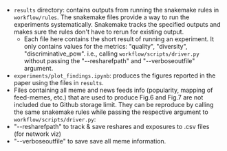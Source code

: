 - `results` directory: contains outputs from running the snakemake rules in `workflow/rules`. The snakemake files provide a way to run the experiments systematically. Snakemake tracks the specified outputs and makes sure the rules don't have to rerun for existing output. 
  - Each file here contains the short result of running an experiment. It only contains values for the metrics: "quality", "diversity", "discriminative_pow". i.e., calling `workflow/scripts/driver.py` without passing the "--resharefpath" and  "--verboseoutfile" argument.
- `experiments/plot_findings.ipynb`: produces the figures reported in the paper using the files in `results`.
- Files containing all meme and news feeds info (popularity, mapping of feed-memes, etc.) that are used to produce Fig.6 and Fig.7 are not included due to Github storage limit. They can be reproduce by calling the same snakemake rules while passing the respective argument to `workflow/scripts/driver.py`:
 - "--resharefpath" to track & save reshares and exposures to .csv files (for network viz) 
 - "--verboseoutfile" to save save all meme information.